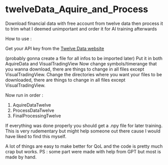 # twelveData_Aquire_and_Process
Download financial data with free account from twelve data then process it to trim what I deemed unimportant and order it for AI training afterwards

How to use :

Get your API key from the [Twelve Data website](https://twelvedata.com)

(probably gonna create a file for all infos to be imported later)
Put it in both AquireData and VisualTradingView 
Now change symbols/timerange that you wanna download, there are things to change in all files except VisualTradingView.
Change the directories where you want your files to be downloaded, there are things to change in all files except VisualTradingView.

Now run in order :
1) AquireDataTwelve
2) ProcessDataTwelve
3) FinalProcessingTwelve

If everything was done properly you should get a .npy file for later training.
This is very rudementary but might help someone out there cause I would have liked to find this myself.

A lot of things are easy to make better for QoL and the code is pretty much crap but works.
PS : some part were made with help from GPT but most is made by hand.
